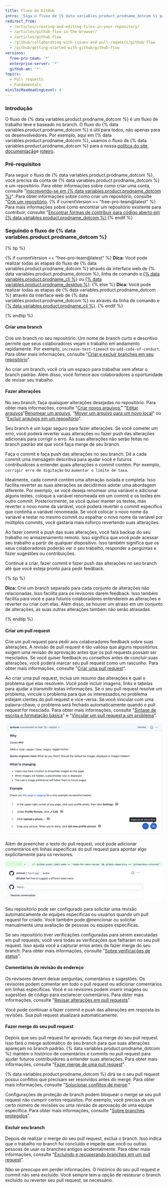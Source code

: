 ```yaml
---
title: Fluxo do GitHub
intro: 'Siga o fluxo de {% data variables.product.prodname_dotcom %} para colaborar em projetos.'
redirect_from:
  - /articles/creating-and-editing-files-in-your-repository/
  - /articles/github-flow-in-the-browser/
  - /articles/github-flow
  - /github/collaborating-with-issues-and-pull-requests/github-flow
  - /github/getting-started-with-github/github-flow
versions:
  free-pro-team: '*'
  enterprise-server: '*'
  github-ae: '*'
topics:
  - Pull requests
  - Fundamentals
miniTocMaxHeadingLevel: 4
---
```


### Introdução

O fluxo de {% data variables.product.prodname_dotcom %} é um fluxo de trabalho leve e baseado no branch. O fluxo do {% data variables.product.prodname_dotcom %} é útil para todos, não apenas para os desenvolvedores. Por exemplo, aqui em {% data variables.product.prodname_dotcom %}, usamos o fluxo de {% data variables.product.prodname_dotcom %} para a nossa [política do site](https://github.com/github/site-policy), [documentação](https://github.com/github/docs)e [roteiro](https://github.com/github/roadmap).

### Pré-requisitos

Para seguir o fluxo de {% data variables.product.prodname_dotcom %}, você precisa da conta de {% data variables.product.prodname_dotcom %} e um repositório. Para obter informações sobre como criar uma conta, consulte "[Inscrevendo-se em {% data variables.product.prodname_dotcom %}](/github/getting-started-with-github/signing-up-for-github)". Para obter informações sobre como criar um repositório, consulte "[Crie um repositório](/github/getting-started-with-github/create-a-repo). {% if currentVersion == "free-pro-team@latest" %} Para mais informações sobre como encontrar um repositório existente para contribuir, consulte "[Encontrar formas de contribuir para código aberto em {% data variables.product.prodname_dotcom %}](/github/getting-started-with-github/finding-ways-to-contribute-to-open-source-on-github).{% endif %}

### Seguindo o fluxo de {% data variables.product.prodname_dotcom %}

{% tip %}

{% if currentVersion == "free-pro-team@latest" %}
**Dica:** Você pode realizar todas as etapas do fluxo de {% data variables.product.prodname_dotcom %} através da interface web de {% data variables.product.prodname_dotcom %}, linha de comando e [{% data variables.product.prodname_cli %}](https://cli.github.com) ou [{% data variables.product.prodname_desktop %}](/desktop).
{% else %}
**Dica:** Você pode realizar todas as etapas de {% data variables.product.prodname_dotcom %} através da interface web de {% data variables.product.prodname_dotcom %} ou através da linha de comando e [{% data variables.product.prodname_cli %}](https://cli.github.com).
{% endif %}

{% endtip %}

#### Criar uma branch

  Crie um branch no seu repositório. Um nome de branch curto e descritivo permite que seus colaboradores vejam o trabalho em andamento rapidamente. Por exemplo, `increase-test-timeout` ou `add-code-of-conduct`. Para obter mais informações, consulte "[Criar e excluir branches em seu repositório](/github/collaborating-with-issues-and-pull-requests/creating-and-deleting-branches-within-your-repository)".

  Ao criar um branch, você cria um espaço para trabalhar sem afetar o branch padrão. Além disso, você fornece aos colaboradores a oportunidade de revisar seu trabalho.

#### Fazer alterações

No seu branch, faça quaisquer alterações desejadas no repositório. Para obter mais informações, consulte "[Criar novos arquivos](/articles/creating-new-files)," "[Editar arquivos](/articles/editing-files)"[Renomear um arquivo](/articles/renaming-a-file), "[Mover um arquivo para um novo local](/articles/moving-a-file-to-a-new-location)" ou "[Excluir arquivos em um repositório](/github/managing-files-in-a-repository/deleting-files-in-a-repository)".

Seu branch é um lugar seguro para fazer alterações. Se você cometer um erro, você poderá reverter suas alterações ou fazer push das alterações adicionais para corrigir o erro. As suas alterações não serão feitas no branch padrão até que você faça merge de seu branch.

Faça o commit e faça push das alterações no seu branch. Dê a cada commit uma mensagem descritiva para ajudar você e futuros contribuidores a entender quais alterações o commit contém. Por exemplo, `corrigir erro de digitação` ou `aumentar o limite de taxa`.

Idealmente, cada commit contém uma alteração isolada e completa. Isso facilita reverter as suas alterações se decidirmos adotar uma abordagem diferente. Por exemplo, se você deseja renomear uma variável e adicionar alguns testes, coloque a variável renomeada em um commit e os testes em outro commit. Posteriormente, se você quiser manter os testes, mas reverter o novo nome da variável, você poderá reverter o commit específico que continha a variável renomeada. Se você colocar o novo nome da variável e testar no mesmo commit ou espalhar o novo nome da variável por múltiplos commits, você gastaria mais esforço revertendo suas alterações.

Ao fazer commit e push das suas alterações, você fará backup do seu trabalho no armazenamento remoto. Isso significa que você pode acessar seu trabalho a partir de qualquer dispositivo. Isso também significa que os seus colaboradores poderão ver o seu trabalho, responder a perguntas e fazer sugestões ou contribuições.

Continue a criar, fazer commit e fazer push das alterações no seu branch até que você esteja pronto para pedir feedback.

{% tip %}

**Dica:** Crie um branch separado para cada conjunto de alterações não relacionadas. Isso facilita para os revisores darem feedback. Isso também facilita para você e para futuros colaboradores entenderem as alterações e reverter ou criar com elas. Além disso, se houver um atraso em um conjunto de alterações, as suas outras alterações também não serão atrasadas.

{% endtip %}

#### Criar um pull request

Crie um pull request para pedir aos colaboradores feedback sobre suas alterações. A revisão de pull request é tão valiosa que alguns repositórios exigem uma revisão de aprovação antes que os pull requests possam ser mesclados. Se você quiser feedback ou conselhos antes de concluir suas alterações, você poderá marcar seu pull request como um rascunho. Para obter mais informações, consulte "[Criar uma pull request](/articles/creating-a-pull-request)".

Ao criar uma pull request, inclua um resumo das alterações e qual o problema que elas resolvem. Você pode incluir imagens, links e tabelas para ajudar a transmitir estas informações. Se o seu pull request resolve um problema, vincule o problema para que os interessados no problema estejam cientes do pull request e vice-versa. Se você vincular com uma palavra-chave, o problema será fechado automaticamente quando o pull request for mesclado. Para obter mais informações, consulte "[Sintaxe de escrita e formatação básica](/github/writing-on-github/basic-writing-and-formatting-syntax)" e "[Vincular um pull request a um problema](/github/managing-your-work-on-github/linking-a-pull-request-to-an-issue)".

![texto do pull request](/assets/images/help/pull_requests/pull-request-body.png)

Além de preencher o texto do pull request, você pode adicionar comentários em linhas específicas do pull request para apontar algo explicitamente para os revisores.

![comentário do pull request](/assets/images/help/pull_requests/pull-request-comment.png)

Seu repositório pode ser configurado para solicitar uma revisão automaticamente de equipes específicas ou usuários quando um pull request for criado. Você também pode @mencionar ou solicitar manualmente uma avaliação de pessoas ou equipes específicas.

Se seu repositório tiver verificações configuradas para serem executadas em pull requests, você verá todas as verificações que falharam no seu pull request. Isso ajuda você a capturar erros antes de fazer merge do seu branch. Para obter mais informações, consulte "[Sobre verificações de status](/github/collaborating-with-issues-and-pull-requests/about-status-checks)".

#### Comentários de revisão do endereço

Os revisores devem deixar perguntas, comentários e sugestões. Os revisores podem comentar em todo o pull request ou adicionar comentários em linhas específicas. Você e os revisores podem inserir imagens ou sugestões de código para esclarecer comentários. Para obter mais informações, consulte "[Revisar alterações em pull requests](/github/collaborating-with-issues-and-pull-requests/reviewing-changes-in-pull-requests)".

Você pode continuar a fazer commit e push das alterações em resposta às revisões. Sua pull request atualizará automaticamente.

#### Fazer merge do seu pull request

Depois que seu pull request for aprovado, faça merge do seu pull request. Isso fará o merge automático do seu branch para que suas alterações apareçam no branch padrão. {% data variables.product.prodname_dotcom %} mantém o histórico de comentários e commits no pull request para ajudar futuros contribuidores a entender suas alterações. Para obter mais informações, consulte "[Fazer merge de uma pull request](/articles/merging-a-pull-request)".

{% data variables.product.prodname_dotcom %} dirá se o seu pull request possui conflitos que precisam ser resolvidos antes do merge. Para obter mais informações, consulte "[Solucionar conflitos de merge](/github/collaborating-with-issues-and-pull-requests/addressing-merge-conflicts)."

Configurações de proteção de branch podem bloquear o merge se seu pull request não cumprir certos requisitos. Por exemplo, você precisa de um certo número de revisões ou uma revisão de aprovação de uma equipe específica. Para obter mais informações, consulte "[Sobre branches protegidos](/github/administering-a-repository/about-protected-branches)".

#### Excluir seu branch

Depois de realizar o merge do seu pull request, exclua o branch. Isso indica que o trabalho no branch foi concluído e impede que você ou outras pessoas de usar os branches antigos acidentalmente. Para obter mais informações, consulte "[Excluindo e recuperando branches em um pull request](/github/administering-a-repository/deleting-and-restoring-branches-in-a-pull-request)".

Não se preocupe em perder informações. O histórico do seu pull request e commit não será excluído. Você sempre tem a opção de restaurar o branch excluído ou reverter seu pull request, se necessário.

